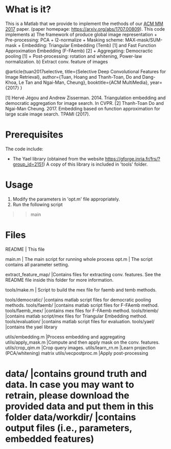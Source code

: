 What is it?
===========

This is a Matlab that we provide to implement the methods of our [ACM MM 2017](http://www.acmmm.org/2017/) paper.
 (paper homepage: https://arxiv.org/abs/1707.00809).
This code implements 
a) The framework of produce global image representation
    + Pre-processing: PCA + l2-normalize
    + Masking scheme: MAX-mask/SUM-mask
    + Embedding: Triangular Embedding (Temb) [1] and Fast Function Approximation Embedding (F-FAemb) [2]
    + Aggregating: Democractic pooling [1]
    + Post-processing: rotation and whitening, Power-law normalization.
b) Extract conv. feature of images

@article{tuan2017selective,
  title={Selective Deep Convolutional Features for Image Retrieval},
  author={Tuan, Hoang and Thanh-Toan, Do and Dang-Khoa, Le Tan and Ngai-Man, Cheung},
  booktitle={ACM MultiMedia},
  year={2017}
}

[1] Hervé Jégou and Andrew Zisserman. 2014. Triangulation embedding and democratic aggregation for image search. In CVPR.
[2] Thanh-Toan Do and Ngai-Man Cheung. 2017. Embedding based on function approximation for large scale image search. TPAMI (2017).

Prerequisites
=============
The code include:
- The Yael library (obtained from the website https://gforge.inria.fr/frs/?group_id=2151)
  A copy of this library is included in 'tools' folder.

Usage
=============
1) Modify the parameters in 'opt.m' file appropriately. 
1) Run the following script
>> main

Files
=====================
README                      | This file

main.m                      | The main script for running whole process
opt.m                       | The script contains all parameter setting.

extract_feature_map/        |Contains files for extracting conv. features. See the README file inside this folder for more information.


tools/make.m                |      Script to build the mex file for faemb and temb methods.

tools/democratic/           |contains matlab script files for democratic pooling methods.
tools/faemb/                |contains matlab script files for F-FAemb method.
tools/faemb_mex/            |contains mex files for F-FAemb method.
tools/triemb/               |contains matlab script/mex files for Triangular Embedding method.
tools/evaluation/           |contains matlab script files for evaluation.
tools/yael/                 |contains the yael library
          
utils/embedding.m           |Process embedding and aggregating
utils/apply_mask.m          |Compute and then apply mask on the conv. features.
utils/crop_qim.m            |Crop query images.
utils/learn_rn.m            |Learn projection (PCA/whitening) matrix
utils/vecpostproc.m         |Apply post-processing

data/                       |contains ground truth and data. In case you may want to retrain, please download the provided data and put them in this folder
data/workdir/               |contains output files (i.e., parameters, embedded features)
=====================